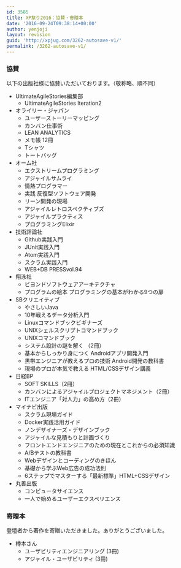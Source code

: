 ```yaml
---
id: 3585
title: XP祭り2016：協賛・寄贈本
date: '2016-09-24T09:38:14+00:00'
author: yenjoji
layout: revision
guid: 'http://xpjug.com/3262-autosave-v1/'
permalink: /3262-autosave-v1/
---
```


### 協賛

以下の出版社様に協賛いただいております。（敬称略、順不同）

- UltimateAgileStories編集部 
    - UltimateAgileStories Iteration2
- オライリー・ジャパン 
    - ユーザーストーリーマッピング
    - カンバン仕事術
    - LEAN ANALYTICS
    - メモ帳 12冊
    - Tシャツ
    - トートバッグ
- オーム社 
    - エクストリームプログラミング
    - アジャイルサムライ
    - 情熱プログラマー
    - 実践 反復型ソフトウェア開発
    - リーン開発の現場
    - アジャイルレトロスペクティブズ
    - アジャイルプラクティス
    - プログラミングElixir
- 技術評論社 
    - Github実践入門
    - JUnit実践入門
    - Atom実践入門
    - スクラム実践入門
    - WEB+DB PRESSvol.94
- 翔泳社 
    - ビヨンドソフトウェアアーキテクチャ
    - プログラムの絵本 プログラミングの基本がわかる9つの扉
- SBクリエイティブ 
    - やさしいJava
    - 10年戦えるデータ分析入門
    - Linuxコマンドブックビギナーズ
    - UNIXシェルスクリプトコマンドブック
    - UNIXコマンドブック
    - システム設計の謎を解く （2冊）
    - 基本からしっかり身につく Androidアプリ開発入門
    - 黒帯エンジニアが教えるプロの技術 Android開発の教科書
    - 現場のプロが本気で教える HTML/CSSデザイン講義
- 日経BP 
    - SOFT SKILLS（2冊）
    - カンバンによるアジャイルプロジェクトマネジメント（2冊）
    - ITエンジニア「対人力」の高め方（2冊）
- マイナビ出版 
    - スクラム現場ガイド
    - Docker実践活用ガイド
    - ノンデザイナーズ・デザインブック
    - アジャイルな見積もりと計画づくり
    - フロントエンドエンジニアのための現在とこれからの必須知識
    - A/Bテストの教科書
    - Webデザインとコーディングのきほん
    - 基礎から学ぶWeb広告の成功法則
    - 6ステップでマスターする「最新標準」HTML+CSSデザイン
- 丸善出版 
    - コンピュータサイエンス
    - 一人で始めるユーザーエクスペリエンス

### 寄贈本

登壇者から著作を寄贈いただきました。ありがとうございました。

- 樽本さん 
    - ユーザビリティエンジニアリング (3冊)
    - アジャイル・ユーザビリティ (3冊)